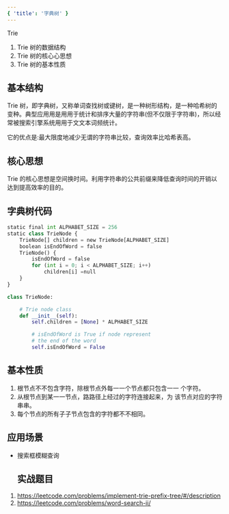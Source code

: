 ```yaml
---
{ 'title': '字典树' }
---
```


Trie

1. Trie 树的数据结构
2. Trie 树的核⼼心思想
3. Trie 树的基本性质

## 基本结构

Trie 树，即字典树，又称单词查找树或键树，是一种树形结构，是一种哈希树的变种。典型应⽤用是⽤用于统计和排序⼤量的字符串(但不仅限于字符串)，所以经常被搜索引擎系统⽤用于⽂文本词频统计。

它的优点是:最⼤限度地减少⽆谓的字符串比较，查询效率⽐哈希表高。

## 核心思想

Trie 的核心思想是空间换时间。利⽤字符串的公共前缀来降低查询时间的开销以达到提高效率的⽬的。

## 字典树代码

```python
static final int ALPHABET_SIZE = 256
static class TrieNode {
    TrieNode[] children = new TrieNode[ALPHABET_SIZE]
    boolean isEndOfWord = false
    TrieNode() {
        isEndOfWord = false
        for (int i = 0; i < ALPHABET_SIZE; i++)
            children[i] =null
    }
}

class TrieNode:

    # Trie node class
    def __init__(self):
        self.children = [None] * ALPHABET_SIZE

        # isEndOfWord is True if node represent
        # the end of the word
        self.isEndOfWord = False

```

## 基本性质

1. 根节点不不包含字符，除根节点外每⼀一个节点都只包含⼀一 个字符。
2. 从根节点到某⼀一节点，路路径上经过的字符连接起来，为 该节点对应的字符串串。
3. 每个节点的所有⼦子节点包含的字符都不不相同。

## 应用场景

- 搜索框模糊查询
  ## 实战题⽬

1. https://leetcode.com/problems/implement-trie-prefix-tree/#/description
2. https://leetcode.com/problems/word-search-ii/

